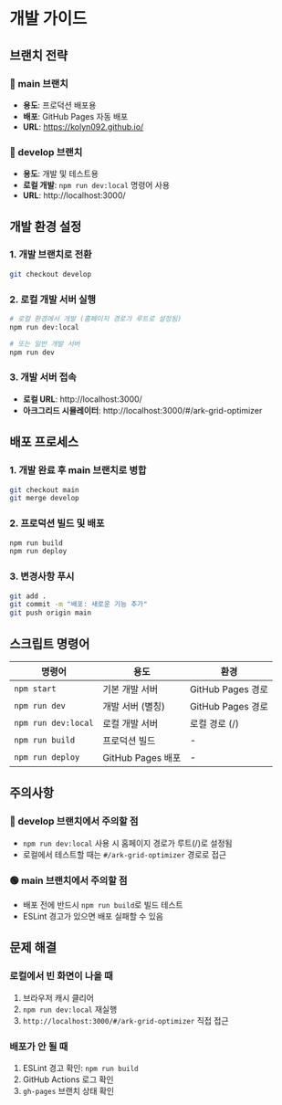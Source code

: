 # 개발 가이드

## 브랜치 전략

### 🌿 main 브랜치
- **용도**: 프로덕션 배포용
- **배포**: GitHub Pages 자동 배포
- **URL**: https://kolyn092.github.io/

### 🔧 develop 브랜치
- **용도**: 개발 및 테스트용
- **로컬 개발**: `npm run dev:local` 명령어 사용
- **URL**: http://localhost:3000/

## 개발 환경 설정

### 1. 개발 브랜치로 전환
```bash
git checkout develop
```

### 2. 로컬 개발 서버 실행
```bash
# 로컬 환경에서 개발 (홈페이지 경로가 루트로 설정됨)
npm run dev:local

# 또는 일반 개발 서버
npm run dev
```

### 3. 개발 서버 접속
- **로컬 URL**: http://localhost:3000/
- **아크그리드 시뮬레이터**: http://localhost:3000/#/ark-grid-optimizer

## 배포 프로세스

### 1. 개발 완료 후 main 브랜치로 병합
```bash
git checkout main
git merge develop
```

### 2. 프로덕션 빌드 및 배포
```bash
npm run build
npm run deploy
```

### 3. 변경사항 푸시
```bash
git add .
git commit -m "배포: 새로운 기능 추가"
git push origin main
```

## 스크립트 명령어

| 명령어 | 용도 | 환경 |
|--------|------|------|
| `npm start` | 기본 개발 서버 | GitHub Pages 경로 |
| `npm run dev` | 개발 서버 (별칭) | GitHub Pages 경로 |
| `npm run dev:local` | 로컬 개발 서버 | 로컬 경로 (/) |
| `npm run build` | 프로덕션 빌드 | - |
| `npm run deploy` | GitHub Pages 배포 | - |

## 주의사항

### 🔴 develop 브랜치에서 주의할 점
- `npm run dev:local` 사용 시 홈페이지 경로가 루트(/)로 설정됨
- 로컬에서 테스트할 때는 `#/ark-grid-optimizer` 경로로 접근

### 🟢 main 브랜치에서 주의할 점
- 배포 전에 반드시 `npm run build`로 빌드 테스트
- ESLint 경고가 있으면 배포 실패할 수 있음

## 문제 해결

### 로컬에서 빈 화면이 나올 때
1. 브라우저 캐시 클리어
2. `npm run dev:local` 재실행
3. `http://localhost:3000/#/ark-grid-optimizer` 직접 접근

### 배포가 안 될 때
1. ESLint 경고 확인: `npm run build`
2. GitHub Actions 로그 확인
3. `gh-pages` 브랜치 상태 확인
